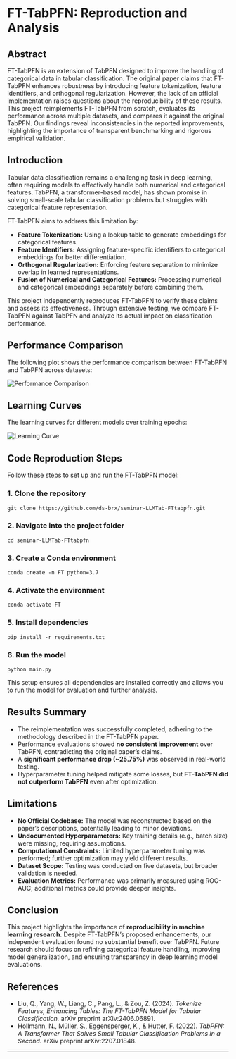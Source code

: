 # FT-TabPFN: Reproduction and Analysis  

## Abstract  
FT-TabPFN is an extension of TabPFN designed to improve the handling of categorical data in tabular classification. The original paper claims that FT-TabPFN enhances robustness by introducing feature tokenization, feature identifiers, and orthogonal regularization. However, the lack of an official implementation raises questions about the reproducibility of these results. This project reimplements FT-TabPFN from scratch, evaluates its performance across multiple datasets, and compares it against the original TabPFN. Our findings reveal inconsistencies in the reported improvements, highlighting the importance of transparent benchmarking and rigorous empirical validation.  

## Introduction  
Tabular data classification remains a challenging task in deep learning, often requiring models to effectively handle both numerical and categorical features. TabPFN, a transformer-based model, has shown promise in solving small-scale tabular classification problems but struggles with categorical feature representation.  

FT-TabPFN aims to address this limitation by:  
- **Feature Tokenization:** Using a lookup table to generate embeddings for categorical features.  
- **Feature Identifiers:** Assigning feature-specific identifiers to categorical embeddings for better differentiation.  
- **Orthogonal Regularization:** Enforcing feature separation to minimize overlap in learned representations.  
- **Fusion of Numerical and Categorical Features:** Processing numerical and categorical embeddings separately before combining them.  

This project independently reproduces FT-TabPFN to verify these claims and assess its effectiveness. Through extensive testing, we compare FT-TabPFN against TabPFN and analyze its actual impact on classification performance.  

## Performance Comparison

The following plot shows the performance comparison between FT-TabPFN and TabPFN across datasets:

![Performance Comparison](images/performance_comparison.png)

## Learning Curves

The learning curves for different models over training epochs:

![Learning Curve](images/learning_curve.png)

## Code Reproduction Steps  

Follow these steps to set up and run the FT-TabPFN model:  

### **1. Clone the repository**  
`git clone https://github.com/ds-brx/seminar-LLMTab-FTtabpfn.git`
### **2. Navigate into the project folder**  
`cd seminar-LLMTab-FTtabpfn`
### **3. Create a Conda environment**  
`conda create -n FT python=3.7`
### **4. Activate the environment**  
`conda activate FT`
### **5. Install dependencies**  
`pip install -r requirements.txt`
### **6. Run the model**  
`python main.py`

This setup ensures all dependencies are installed correctly and allows you to run the model for evaluation and further analysis.  

## Results Summary  
- The reimplementation was successfully completed, adhering to the methodology described in the FT-TabPFN paper.  
- Performance evaluations showed **no consistent improvement** over TabPFN, contradicting the original paper’s claims.  
- A **significant performance drop (~25.75%)** was observed in real-world testing.  
- Hyperparameter tuning helped mitigate some losses, but **FT-TabPFN did not outperform TabPFN** even after optimization.  

## Limitations  
- **No Official Codebase:** The model was reconstructed based on the paper’s descriptions, potentially leading to minor deviations.  
- **Undocumented Hyperparameters:** Key training details (e.g., batch size) were missing, requiring assumptions.  
- **Computational Constraints:** Limited hyperparameter tuning was performed; further optimization may yield different results.  
- **Dataset Scope:** Testing was conducted on five datasets, but broader validation is needed.  
- **Evaluation Metrics:** Performance was primarily measured using ROC-AUC; additional metrics could provide deeper insights.  

## Conclusion  
This project highlights the importance of **reproducibility in machine learning research**. Despite FT-TabPFN’s proposed enhancements, our independent evaluation found no substantial benefit over TabPFN. Future research should focus on refining categorical feature handling, improving model generalization, and ensuring transparency in deep learning model evaluations.  

## References  
- Liu, Q., Yang, W., Liang, C., Pang, L., & Zou, Z. (2024). *Tokenize Features, Enhancing Tables: The FT-TabPFN Model for Tabular Classification.* arXiv preprint arXiv:2406.06891.  
- Hollmann, N., Müller, S., Eggensperger, K., & Hutter, F. (2022). *TabPFN: A Transformer That Solves Small Tabular Classification Problems in a Second.* arXiv preprint arXiv:2207.01848.  
---
